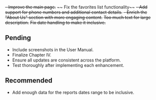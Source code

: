 ~~- Improve the main page.~~
~~ Fix the favorites list functionality~~
~~- Add support for phone numbers and additional contact details.~~
~~- Enrich the "About Us" section with more engaging content.~~
~~Too much text for large description.~~
~~Fix date handling to make it inclusive.~~

## Pending

- Include screenshots in the User Manual.
- Finalize Chapter IV.
- Ensure all updates are consistent across the platform.
- Test thoroughly after implementing each enhancement.

## Recommended

- Add enough data for the reports dates range to be inclusive.
